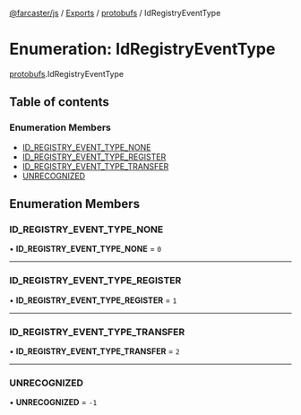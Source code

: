 [@farcaster/js](../README.md) / [Exports](../modules.md) / [protobufs](../modules/protobufs.md) / IdRegistryEventType

# Enumeration: IdRegistryEventType

[protobufs](../modules/protobufs.md).IdRegistryEventType

## Table of contents

### Enumeration Members

- [ID\_REGISTRY\_EVENT\_TYPE\_NONE](protobufs.IdRegistryEventType.md#id_registry_event_type_none)
- [ID\_REGISTRY\_EVENT\_TYPE\_REGISTER](protobufs.IdRegistryEventType.md#id_registry_event_type_register)
- [ID\_REGISTRY\_EVENT\_TYPE\_TRANSFER](protobufs.IdRegistryEventType.md#id_registry_event_type_transfer)
- [UNRECOGNIZED](protobufs.IdRegistryEventType.md#unrecognized)

## Enumeration Members

### ID\_REGISTRY\_EVENT\_TYPE\_NONE

• **ID\_REGISTRY\_EVENT\_TYPE\_NONE** = ``0``

___

### ID\_REGISTRY\_EVENT\_TYPE\_REGISTER

• **ID\_REGISTRY\_EVENT\_TYPE\_REGISTER** = ``1``

___

### ID\_REGISTRY\_EVENT\_TYPE\_TRANSFER

• **ID\_REGISTRY\_EVENT\_TYPE\_TRANSFER** = ``2``

___

### UNRECOGNIZED

• **UNRECOGNIZED** = ``-1``
